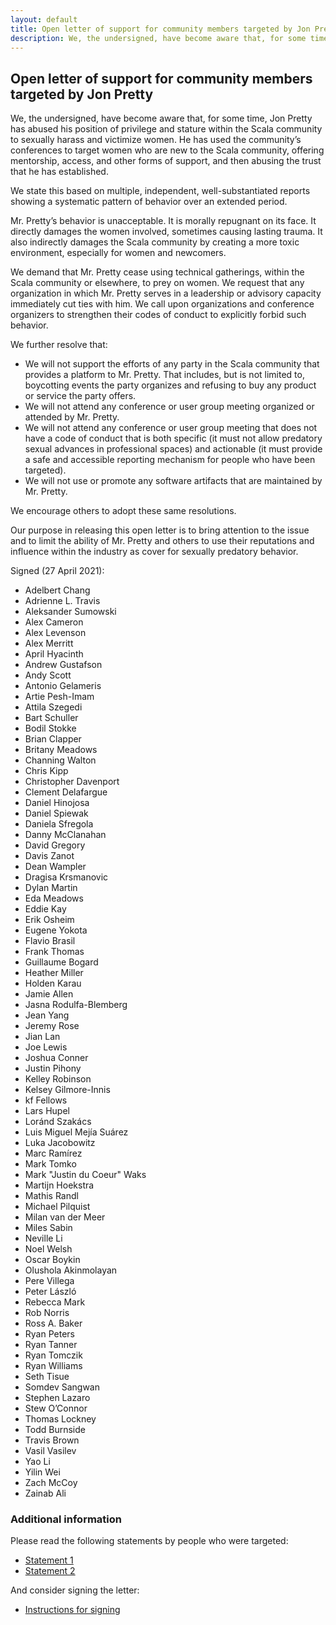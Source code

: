 ```yaml
---
layout: default
title: Open letter of support for community members targeted by Jon Pretty
description: We, the undersigned, have become aware that, for some time, Jon Pretty has abused his position of privilege and stature within the Scala community to sexually harass and victimize women. Our purpose in releasing this open letter is to bring attention to the issue and to limit the ability of Mr. Pretty and others to use their reputations and influence within the industry as cover for sexually predatory behavior.
---
```


## Open letter of support for community members targeted by Jon Pretty

We, the undersigned, have become aware that, for some time, Jon Pretty has abused his position of privilege and stature within the Scala community to sexually harass and victimize women. He has used the community’s conferences to target women who are new to the Scala community, offering mentorship, access, and other forms of support, and then abusing the trust that he has established.

We state this based on multiple, independent, well-substantiated reports showing a systematic pattern of behavior over an extended period.

Mr. Pretty’s behavior is unacceptable. It is morally repugnant on its face. It directly damages the women involved, sometimes causing lasting trauma. It also indirectly damages the Scala community by creating a more toxic environment, especially for women and newcomers.

We demand that Mr. Pretty cease using technical gatherings, within the Scala community or elsewhere, to prey on women. We request that any organization in which Mr. Pretty serves in a leadership or advisory capacity immediately cut ties with him. We call upon organizations and conference organizers to strengthen their codes of conduct to explicitly forbid such behavior.

We further resolve that:

* We will not support the efforts of any party in the Scala community that provides a platform to Mr. Pretty. That includes, but is not limited to, boycotting events the party organizes and refusing to buy any product or service the party offers.
* We will not attend any conference or user group meeting organized or attended by Mr. Pretty.
* We will not attend any conference or user group meeting that does not have a code of conduct that is both specific (it must not allow predatory sexual advances in professional spaces) and actionable (it must provide a safe and accessible reporting mechanism for people who have been targeted).
* We will not use or promote any software artifacts that are maintained by Mr. Pretty.

We encourage others to adopt these same resolutions.

Our purpose in releasing this open letter is to bring attention to the issue and to limit the ability of Mr. Pretty and others to use their reputations and influence within the industry as cover for sexually predatory behavior.

Signed (27 April 2021):

* Adelbert Chang
* Adrienne L. Travis
* Aleksander Sumowski
* Alex Cameron
* Alex Levenson
* Alex Merritt
* April Hyacinth
* Andrew Gustafson
* Andy Scott
* Antonio Gelameris
* Artie Pesh-Imam
* Attila Szegedi
* Bart Schuller
* Bodil Stokke
* Brian Clapper
* Britany Meadows
* Channing Walton
* Chris Kipp
* Christopher Davenport
* Clement Delafargue
* Daniel Hinojosa
* Daniel Spiewak
* Daniela Sfregola
* Danny McClanahan
* David Gregory
* Davis Zanot
* Dean Wampler
* Dragisa Krsmanovic
* Dylan Martin
* Eda Meadows
* Eddie Kay
* Erik Osheim
* Eugene Yokota
* Flavio Brasil
* Frank Thomas
* Guillaume Bogard
* Heather Miller
* Holden Karau
* Jamie Allen
* Jasna Rodulfa-Blemberg
* Jean Yang
* Jeremy Rose
* Jian Lan
* Joe Lewis
* Joshua Conner
* Justin Pihony
* Kelley Robinson
* Kelsey Gilmore-Innis
* kf Fellows
* Lars Hupel
* Loránd Szakács
* Luis Miguel Mejía Suárez
* Luka Jacobowitz
* Marc Ramírez
* Mark Tomko
* Mark "Justin du Coeur" Waks
* Martijn Hoekstra
* Mathis Randl
* Michael Pilquist
* Milan van der Meer
* Miles Sabin
* Neville Li
* Noel Welsh
* Oscar Boykin
* Olushola Akinmolayan
* Pere Villega
* Peter László
* Rebecca Mark
* Rob Norris
* Ross A. Baker
* Ryan Peters
* Ryan Tanner
* Ryan Tomczik
* Ryan Williams
* Seth Tisue
* Somdev Sangwan
* Stephen Lazaro
* Stew O’Connor
* Thomas Lockney
* Todd Burnside
* Travis Brown
* Vasil Vasilev
* Yao Li
* Yilin Wei
* Zach McCoy
* Zainab Ali


### Additional information

Please read the following statements by people who were targeted:

* [Statement 1](https://medium.com/@yifanxing/my-experience-with-sexual-harassment-in-the-scala-community-9245b4a139de)
* [Statement 2](https://killnicole.github.io/statement)

And consider signing the letter:

* [Instructions for signing](https://github.com/scala-open-letter/scala-open-letter.github.io)
